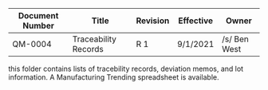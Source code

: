 Document Number|Title|Revision|Effective|Owner
---------------|-------------------------------------|---|----|-----
QM-0004|Traceability Records|R 1|9/1/2021|/s/ Ben West

this folder contains lists of tracebility records, deviation memos, and lot information.
A Manufacturing Trending spreadsheet is available.

